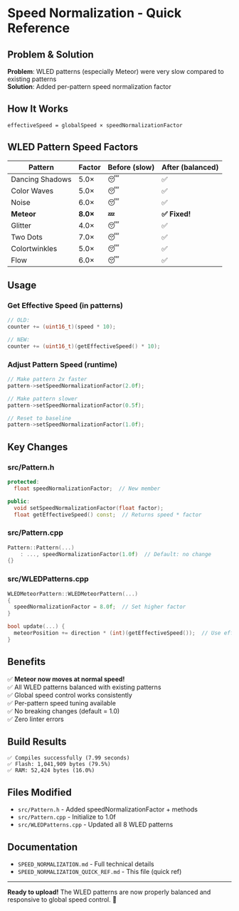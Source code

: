 # Speed Normalization - Quick Reference

## Problem & Solution

**Problem**: WLED patterns (especially Meteor) were very slow compared to existing patterns  
**Solution**: Added per-pattern speed normalization factor

## How It Works

```
effectiveSpeed = globalSpeed × speedNormalizationFactor
```

## WLED Pattern Speed Factors

| Pattern         | Factor   | Before (slow) | After (balanced) |
| --------------- | -------- | ------------- | ---------------- |
| Dancing Shadows | 5.0×     | 😴            | ✅               |
| Color Waves     | 5.0×     | 😴            | ✅               |
| Noise           | 6.0×     | 😴            | ✅               |
| **Meteor**      | **8.0×** | **💤**        | **✅ Fixed!**    |
| Glitter         | 4.0×     | 😴            | ✅               |
| Two Dots        | 7.0×     | 😴            | ✅               |
| Colortwinkles   | 5.0×     | 😴            | ✅               |
| Flow            | 6.0×     | 😴            | ✅               |

## Usage

### **Get Effective Speed** (in patterns)

```cpp
// OLD:
counter += (uint16_t)(speed * 10);

// NEW:
counter += (uint16_t)(getEffectiveSpeed() * 10);
```

### **Adjust Pattern Speed** (runtime)

```cpp
// Make pattern 2x faster
pattern->setSpeedNormalizationFactor(2.0f);

// Make pattern slower
pattern->setSpeedNormalizationFactor(0.5f);

// Reset to baseline
pattern->setSpeedNormalizationFactor(1.0f);
```

## Key Changes

### **src/Pattern.h**

```cpp
protected:
  float speedNormalizationFactor;  // New member

public:
  void setSpeedNormalizationFactor(float factor);
  float getEffectiveSpeed() const;  // Returns speed * factor
```

### **src/Pattern.cpp**

```cpp
Pattern::Pattern(...)
    : ..., speedNormalizationFactor(1.0f)  // Default: no change
{}
```

### **src/WLEDPatterns.cpp**

```cpp
WLEDMeteorPattern::WLEDMeteorPattern(...)
{
  speedNormalizationFactor = 8.0f;  // Set higher factor
}

bool update(...) {
  meteorPosition += direction * (int)(getEffectiveSpeed());  // Use effective speed
}
```

## Benefits

✅ **Meteor now moves at normal speed!**  
✅ All WLED patterns balanced with existing patterns  
✅ Global speed control works consistently  
✅ Per-pattern speed tuning available  
✅ No breaking changes (default = 1.0)  
✅ Zero linter errors

## Build Results

```
✅ Compiles successfully (7.99 seconds)
✅ Flash: 1,041,909 bytes (79.5%)
✅ RAM: 52,424 bytes (16.0%)
```

## Files Modified

- `src/Pattern.h` - Added speedNormalizationFactor + methods
- `src/Pattern.cpp` - Initialize to 1.0f
- `src/WLEDPatterns.cpp` - Updated all 8 WLED patterns

## Documentation

- `SPEED_NORMALIZATION.md` - Full technical details
- `SPEED_NORMALIZATION_QUICK_REF.md` - This file (quick ref)

---

**Ready to upload!** The WLED patterns are now properly balanced and responsive to global speed control. 🚀
